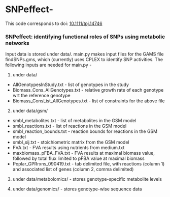 # SNPeffect-

This code corresponds to doi: [10.1111/tpj.14746](https://onlinelibrary.wiley.com/doi/full/10.1111/tpj.14746)

### SNPeffect: identifying functional roles of SNPs using metabolic networks

Input data is stored under data/. main.py makes input files for the GAMS file findSNPs.gms, which (currently) uses CPLEX to identify SNP activities. The following inputs are needed for main.py - 

1) under data/
- AllGenotypesInStudy.txt - list of genotypes in the study
- Biomass_Cons_AllGenotypes.txt - relative growth rate of each genotype wrt the reference genotype
- Biomass_ConsList_AllGenotypes.txt - list of constraints for the above file


2) under data/gsm/
- smbl_metabolites.txt - list of metabolites in the GSM model
- smbl_reactions.txt - list of reactions in the GSM model
- smbl_reaction_bounds.txt - reaction bounds for reactions in the GSM model
- smbl_sij.txt - stoichiometric matrix from the GSM model
- FVA.txt - FVA results using nutrients from medium.txt
- maxbiomass_pFBA_FVA.txt - FVA results at maximal biomass value, followed by total flux limited to pFBA value at maximal biomass
- Poplar_GPRrxns_090419.txt - tab delimited file, with reactions (column 1) and associated list of genes (column 2, comma delimited)

3) under data/metabolomics/  - stores genotype-specific metabolite levels

4) under data/genomics/ - stores genotype-wise sequence data
